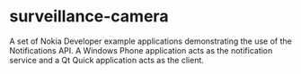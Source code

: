 surveillance-camera
===================

A set of Nokia Developer example applications demonstrating the use of the Notifications API. A Windows Phone application acts as the notification service and a Qt Quick application acts as the client.
